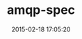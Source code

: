 ---
layout: post
title:  "amqp-spec"
repo:   "arvicco/amqp-spec"
date:   2015-02-18 17:05:20
gemurl: http://github.com/arvicco/amqp-spec
---